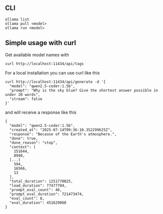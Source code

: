 ## CLI

    ollama list
    ollama pull <model>
    ollama run <model>

## Simple usage with curl

Get available model names with

    curl http://localhost:11434/api/tags

For a local installation you can use curl like this

    curl http://localhost:11434/api/generate -d '{
      "model": "qwen2.5-coder:1.5b",
      "prompt": "Why is the sky blue? Give the shortest answer possible in under 20 words",
      "stream": false
    }'

and will receive a response like this

    {
      "model": "qwen2.5-coder:1.5b",
      "created_at": "2025-07-14T09:36:10.352299625Z",
      "response": "Because of the Earth's atmosphere.",
      "done": true,
      "done_reason": "stop",
      "context": [
        151644,
        8948,
      [...]
        594,
        16566,
        13
      ],
      "total_duration": 1251770025,
      "load_duration": 77477704,
      "prompt_eval_count": 46,
      "prompt_eval_duration": 721473474,
      "eval_count": 8,
      "eval_duration": 451629068
    }
